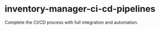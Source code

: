 # inventory-manager-ci-cd-pipelines
Complete the CI/CD process with full integration and automation.

